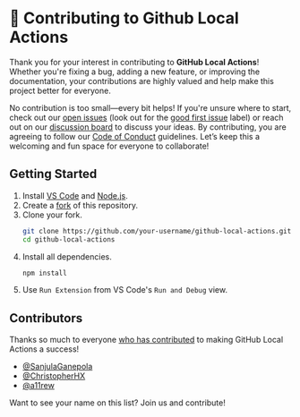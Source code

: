 # 🙏 Contributing to Github Local Actions

Thank you for your interest in contributing to **GitHub Local Actions**! Whether you're fixing a bug, adding a new feature, or improving the documentation, your contributions are highly valued and help make this project better for everyone.

No contribution is too small—every bit helps! If you're unsure where to start, check out our [open issues](https://github.com/SanjulaGanepola/github-local-actions/issues) (look out for the [good first issue](https://github.com/SanjulaGanepola/github-local-actions/issues?q=is%3Aissue%20state%3Aopen%20label%3A%22good%20first%20issue%22) label) or reach out on our [discussion board](https://github.com/SanjulaGanepola/github-local-actions/discussions) to discuss your ideas. By contributing, you are agreeing to follow our [Code of Conduct](https://github.com/SanjulaGanepola/github-local-actions/blob/main/CODE_OF_CONDUCT.md) guidelines. Let’s keep this a welcoming and fun space for everyone to collaborate!

## Getting Started

1. Install [VS Code](https://code.visualstudio.com/download) and [Node.js](https://nodejs.org/en/download/package-manager).
2. Create a [fork](https://github.com/SanjulaGanepola/github-local-actions/fork) of this repository.
3. Clone your fork.
   ```sh
   git clone https://github.com/your-username/github-local-actions.git
   cd github-local-actions
   ```
4. Install all dependencies.
    ```sh
    npm install
    ```
5. Use `Run Extension` from VS Code's `Run and Debug` view.

## Contributors

Thanks so much to everyone [who has contributed](https://github.com/SanjulaGanepola/github-local-actions/graphs/contributors) to making GitHub Local Actions a success!

* [@SanjulaGanepola](https://github.com/SanjulaGanepola)
* [@ChristopherHX](https://github.com/ChristopherHX)
* [@a11rew](https://github.com/a11rew)

Want to see your name on this list? Join us and contribute!